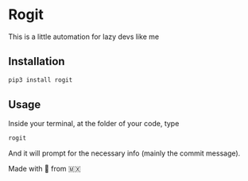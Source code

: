# Rogit
This is a little automation for lazy devs like me

## Installation
```bash
pip3 install rogit
```

## Usage
Inside your terminal, at the folder of your code, type
```bash
rogit
```
And it will prompt for the necessary info (mainly the commit message).

Made with 💙 from 🇲🇽